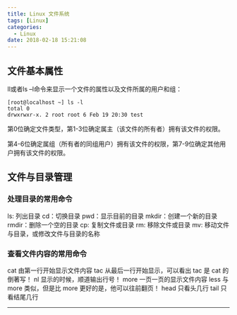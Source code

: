 ```yaml
---
title: Linux 文件系统
tags: [Linux]
categories:
  - Linux
date: 2018-02-18 15:21:08
---
```


## 文件基本属性
 
ll或者ls –l命令来显示一个文件的属性以及文件所属的用户和组：

```text
[root@localhost ~] ls -l
total 0
drwxrwxr-x. 2 root root 6 Feb 19 20:30 test
```

第0位确定文件类型，第1-3位确定属主（该文件的所有者）拥有该文件的权限。

第4-6位确定属组（所有者的同组用户）拥有该文件的权限，第7-9位确定其他用户拥有该文件的权限。

<!-- more -->

## 文件与目录管理

### 处理目录的常用命令

ls: 列出目录
cd：切换目录
pwd：显示目前的目录
mkdir：创建一个新的目录
rmdir：删除一个空的目录
cp: 复制文件或目录
rm: 移除文件或目录
mv: 移动文件与目录，或修改文件与目录的名称

### 查看文件内容的常用命令

cat  由第一行开始显示文件内容
tac  从最后一行开始显示，可以看出 tac 是 cat 的倒著写！
nl   显示的时候，顺道输出行号！
more 一页一页的显示文件内容
less 与 more 类似，但是比 more 更好的是，他可以往前翻页！
head 只看头几行
tail 只看结尾几行

<hr />